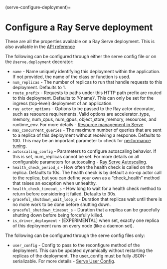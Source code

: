 (serve-configure-deployment)=

# Configure a Ray Serve deployment

These are all the properties available on a Ray Serve deployment. This is also available in the [API reference](../serve/api/doc/ray.serve.deployment_decorator.rst)

The following can be configured through either the serve config file or on the `@serve.deployment` decorator:

- `name` - Name uniquely identifying this deployment within the application. If not provided, the name of the class or function is used.
- `num_replicas` - The number of replicas to run that handle requests to this deployment. Defaults to 1.
- `route_prefix` - Requests to paths under this HTTP path prefix are routed to this deployment. Defaults to ‘/{name}’. This can only be set for the ingress (top-level) deployment of an application.
- `ray_actor_options` - Options to be passed to the Ray actor decorator, such as resource requirements. Valid options are accelerator_type, memory, num_cpus, num_gpus, object_store_memory, resources, and runtime_env. For more details - [Resource management in Serve](serve-cpus-gpus)
- `max_concurrent_queries` - The maximum number of queries that are sent to a replica of this deployment without receiving a response. Defaults to 100. This may be an important parameter to check for [performance tuning](serve-perf-tuning).
- `autoscaling_config` - Parameters to configure autoscaling behavior. If this is set, num_replicas cannot be set. For more details on all configurable parameters for autoscaling - [Ray Serve Autoscaling](ray-serve-autoscaling). 
- `health_check_period_s` - How often the health check is called on the replica. Defaults to 10s. The health check is by default a no-op actor call to the replica, but you can define your own as a “check_health” method that raises an exception when unhealthy.
- `health_check_timeout_s` - How long to wait for a health check method to return before considering it failed. Defaults to 30s.
- `graceful_shutdown_wait_loop_s` - Duration that replicas wait until there is no more work to be done before shutting down.
- `graceful_shutdown_timeout_s` - Duration that a replica can be gracefully shutting down before being forcefully killed.
- `is_driver_deployment` - [EXPERIMENTAL] when set, exactly one replica of this deployment runs on every node (like a daemon set).

The following can be configured through the serve config files only:
- `user_config` -  Config to pass to the reconfigure method of the deployment. This can be updated dynamically without restarting the replicas of the deployment. The user_config must be fully JSON-serializable. For more details - [Serve User Config](serve-user-config). 



